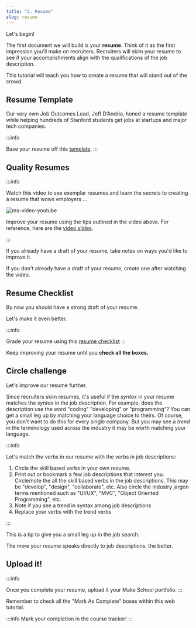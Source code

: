 ```yaml
---
title: "2. Resume"
slug: resume
---
```


Let's begin!

The first document we will build is your **resume**. Think of it as the first impression you'll make on recruiters. Recruiters will skim your resume to see if your accomplishments align with the qualifications of the job description.

This tutorial will teach you how to create a resume that will stand out of the crowd.

## Resume Template

Our very own Job Outcomes Lead, Jeff D’Andria, honed a resume template while helping hundreds of Stanford students get jobs at startups and major tech companies.

:::info

Base your resume off this [template](https://docs.google.com/document/d/1NVwXb59D9o5R_7R9XYAfOJ7HvtxPGsibE2yVdB9q7lo/edit?usp=sharing).
:::

## Quality Resumes

:::info

Watch this video to see exemplar resumes and learn the secrets to creating a resume that wows employers ...

![ms-video-youtube](https://www.youtube.com/embed/tXNpz_tOnVU)

Improve your resume using the tips outlined in the video above. For reference, here are the [video slides](https://docs.google.com/presentation/u/1/d/1TXO6-VC12iYY1r-48SfgleTjH8xjMy8Ge5JHNmNDDj0/edit?usp=drive_web).

:::

If you already have a draft of your resume, take notes on ways you'd like to improve it.

If you don't already have a draft of your resume, create one after watching the video.

## Resume Checklist

By now you should have a strong draft of your resume.

Let's make it even better.

:::info

Grade your resume using this [resume checklist](https://docs.google.com/document/d/1FD52I6tKofC1zpZyLWmX1BCQw5WDPkmzimvDSK_E_nM/edit#heading=h.9dw8bx66eg63)
:::

Keep improving your resume until you **check all the boxes.**

## Circle challenge

Let's improve our resume further.

Since recruiters skim resumes, it's useful if the _syntax_ in your resume matches the _syntax_ in the job description. For example, does the description use the word "coding" "developing" or "programming"? You can get a small leg up by matching your language choice to theirs. Of course, you don't want to do this for every single company. But you may see a _trend_ in the terminology used across the industry it may be worth matching your language.

:::info

Let's match the verbs in our resume with the verbs in job descriptions:

1. Circle the skill based verbs in your own resume.
1. Print out or bookmark a few job descriptions that interest you. Circle/note the all the skill based verbs in the job descriptions. This may be "develop", "design", "collaborate", etc. Also circle the industry jargon terms mentioned such as "UI/UX", "MVC", "Object Oriented Programming", etc.
1. Note if you see a trend in syntax among job descriptions
1. Replace your verbs with the trend verbs

:::

This is a tip to give you a small leg up in the job search.

The more your resume speaks directly to job descriptions, the better.

## Upload it!

:::info

Once you complete your resume, upload it your Make School portfolio.
:::

Remember to check all the "Mark As Complete" boxes within this web tutorial.

:::info
Mark your completion in the course tracker!
:::

